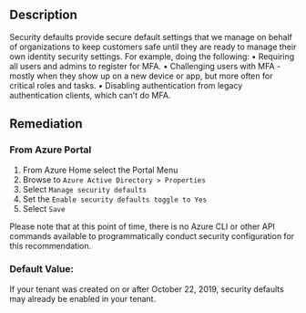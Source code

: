 ## Description

Security defaults provide secure default settings that we manage on behalf of organizations to keep customers safe until they are ready to manage their own identity security settings.
For example, doing the following:
  • Requiring all users and admins to register for MFA.
  • Challenging users with MFA - mostly when they show up on a new device or app, but more often for critical roles and tasks.
  • Disabling authentication from legacy authentication clients, which can’t do MFA.

## Remediation

### From Azure Portal

  1. From Azure Home select the Portal Menu
  2. Browse to `Azure Active Directory > Properties`
  3. Select `Manage security defaults`
  4. Set the `Enable security defaults toggle to Yes`
  5. Select `Save`

Please note that at this point of time, there is no Azure CLI or other API commands available to programmatically conduct security configuration for this recommendation.

### Default Value:

If your tenant was created on or after October 22, 2019, security defaults may already be enabled in your tenant.